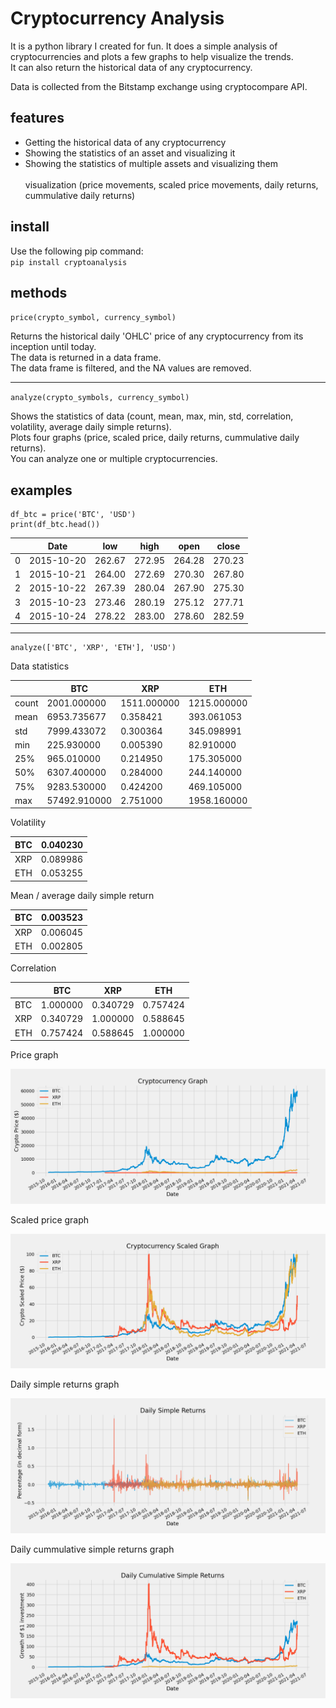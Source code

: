 # Cryptocurrency Analysis

It is a python library I created for fun. It does a simple analysis of cryptocurrencies and plots a few graphs to help visualize the trends. <br>
It can also return the historical data of any cryptocurrency.

Data is collected from the Bitstamp exchange using cryptocompare API.

## features

* Getting the historical data of any cryptocurrency
* Showing the statistics of an asset and visualizing it
* Showing the statistics of multiple assets and visualizing them <br> <br>
visualization (price movements, scaled price movements, daily returns, cummulative daily returns)

## install
Use the following pip command: <br>
`pip install cryptoanalysis`

## methods

`price(crypto_symbol, currency_symbol)`

Returns the historical daily 'OHLC' price of any cryptocurrency from its inception until today. <br>
The data is returned in a data frame. <br>
The data frame is filtered, and the NA values are removed.

-------------------------------------------------------------

`analyze(crypto_symbols, currency_symbol)`

Shows the statistics of data (count, mean, max, min, std, correlation, volatility, average daily simple returns). <br>
Plots four graphs (price, scaled price, daily returns, cummulative daily returns).<br>
You can analyze one or multiple cryptocurrencies. 

## examples

~~~~
df_btc = price('BTC', 'USD')
print(df_btc.head())
~~~~

|   | Date       | low    | high   | open   | close  |
|---|------------|--------|--------|--------|--------|
| 0 | 2015-10-20 | 262.67 | 272.95 | 264.28 | 270.23 |
| 1 | 2015-10-21 | 264.00 | 272.69 | 270.30 | 267.80 |
| 2 | 2015-10-22 | 267.39 | 280.04 | 267.90 | 275.30 |
| 3 | 2015-10-23 | 273.46 | 280.19 | 275.12 | 277.71 |
| 4 | 2015-10-24 | 278.22 | 283.00 | 278.60 | 282.59 |

-------------------------------------------------------------

~~~~
analyze(['BTC', 'XRP', 'ETH'], 'USD')
~~~~

Data statistics

|       | BTC          | XRP         | ETH         |
|-------|--------------|-------------|-------------|
| count | 2001.000000  | 1511.000000 | 1215.000000 |
| mean  | 6953.735677  | 0.358421    | 393.061053  |
| std   | 7999.433072  | 0.300364    | 345.098991  |
| min   | 225.930000   | 0.005390    | 82.910000   |
| 25%   | 965.010000   | 0.214950    | 175.305000  |
| 50%   | 6307.400000  | 0.284000    | 244.140000  |
| 75%   | 9283.530000  | 0.424200    | 469.105000  |
| max   | 57492.910000 | 2.751000    | 1958.160000 |

Volatility

| BTC | 0.040230 |
|-----|----------|
| XRP | 0.089986 |
| ETH | 0.053255 |

Mean / average daily simple return

| BTC | 0.003523 |
|-----|----------|
| XRP | 0.006045 |
| ETH | 0.002805 |
    
Correlation

|     | BTC      | XRP      | ETH      |
|-----|----------|----------|----------|
| BTC | 1.000000 | 0.340729 | 0.757424 |
| XRP | 0.340729 | 1.000000 | 0.588645 |
| ETH | 0.757424 | 0.588645 | 1.000000 |

Price graph

![Cryptocurrency price graph](https://github.com/breezy11/simple-programs/blob/master/cryptocurrency-analysis/plots/multi/mult-price.png)

Scaled price graph

![Cryptocurrency scaled price graph](https://github.com/breezy11/simple-programs/blob/master/cryptocurrency-analysis/plots/multi/mult-scaled-price.png)

Daily simple returns graph

![Cryptocurrency daily simple returns graph](https://github.com/breezy11/simple-programs/blob/master/cryptocurrency-analysis/plots/multi/mult-simple-returns.png)

Daily cummulative simple returns graph

![Cryptocurrency daily cummulative simple returns graph](https://github.com/breezy11/simple-programs/blob/master/cryptocurrency-analysis/plots/multi/mult-cumm-returns.png)
